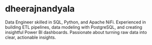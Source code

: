 # dheerajnandyala
Data Engineer skilled in SQL, Python, and Apache NiFi. Experienced in building ETL pipelines, data modeling with PostgreSQL, and creating insightful Power BI dashboards. Passionate about turning raw data into clear, actionable insights.
